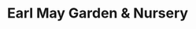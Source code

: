 ---
title: "Earl May Garden & Nursery"
url: /lincoln/earl-may-garden-und-nursery/
shop: Garten-Center
---